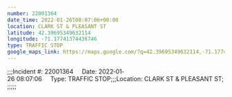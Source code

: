 ```yaml
---
number: 22001364
date_time: 2022-01-26T08:07:06+00:00
location: CLARK ST & PLEASANT ST
latitude: 42.39695349632114
longitude: -71.17741374436746
type: TRAFFIC STOP
google_maps_link: https://maps.google.com/?q=42.39695349632114,-71.17741374436746
---
```


;;;Incident #: 22001364     Date: 2022‐01‐26 08:07:06     Type: TRAFFIC STOP;;;Location: CLARK ST & PLEASANT ST;;;;;;
